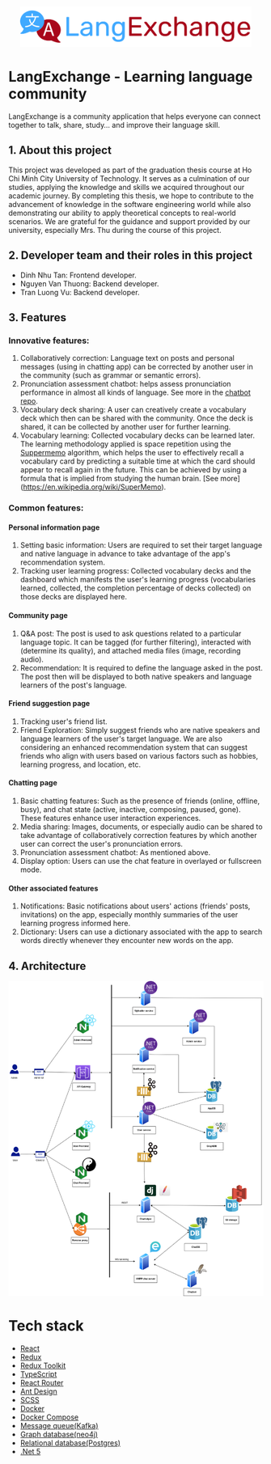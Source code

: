 <div id="top"></div>


<!-- PROJECT LOGO -->
<br />
<div align="center">
  
  <img src="../images/logo.9d97ecdc029d2db586b3.png" alt="Logo" height="80">
</div>


# LangExchange - Learning language community

LangExchange is a community application that helps everyone can connect together to talk, share, study… and improve their language skill. 

## 1. About this project
This project was developed as part of the graduation thesis course at Ho Chi Minh City University of Technology. It serves as a culmination of our studies, applying the knowledge and skills we acquired throughout our academic journey. By completing this thesis, we hope to contribute to the advancement of knowledge in the software engineering world while also demonstrating our ability to apply theoretical concepts to real-world scenarios. We are grateful for the guidance and support provided by our university, especially Mrs. Thu during the course of this project.

## 2. Developer team and their roles in this project
- Dinh Nhu Tan: Frontend developer.
- Nguyen Van Thuong: Backend developer.
- Tran Luong Vu: Backend developer.

## 3. Features
### Innovative features:
1. Collaboratively correction: Language text on posts and personal messages (using in chatting app) can be corrected by another user in the community (such as grammar or semantic errors).
2. Pronunciation assessment chatbot: helps assess pronunciation performance in almost all kinds of language. See more in the  [chatbot repo](https://github.com/langexchange/lec-chatbot).
3. Vocabulary deck sharing: A user can creatively create a vocabulary deck which then can be shared with the community. Once the deck is shared, it can be collected by another user for further learning.
4. Vocabulary learning: Collected vocabulary decks can be learned later. The learning methodology applied is space repetition using the [Suppermemo](https://www.supermemo.com/en) algorithm, which helps the user to effectively recall a vocabulary card by predicting a suitable time at which the card should appear to recall again in the future. This can be achieved by using a formula that is implied from studying the human brain. [See more] (https://en.wikipedia.org/wiki/SuperMemo).

### Common features:
#### Personal information page
1. Setting basic information: Users are required to set their target language and native language in advance to take advantage of the app's recommendation system.
2. Tracking user learning progress: Collected vocabulary decks and the dashboard which manifests the user's learning progress (vocabularies learned, collected, the completion percentage of decks collected) on those decks are displayed here.
#### Community page
1. Q&A post: The post is used to ask questions related to a particular language topic. It can be tagged (for further filtering), interacted with (determine its quality), and attached media files (image, recording audio).
2. Recommendation: It is required to define the language asked in the post. The post then will be displayed to both native speakers and language learners of the post's language.
#### Friend suggestion page
1. Tracking user's friend list.
2. Friend Exploration: Simply suggest friends who are native speakers and language learners of the user's target language. 
We are also considering an enhanced recommendation system that can suggest friends who align with users based on various factors such as hobbies, learning progress, and location, etc.
#### Chatting page
1. Basic chatting features: Such as the presence of friends (online, offline, busy), and chat state (active, inactive, composing, paused, gone). These features enhance user interaction experiences.
2. Media sharing: Images, documents, or especially audio can be shared to take advantage of collaboratively correction features by which another user can correct the user's pronunciation errors.
3. Pronunciation assessment chatbot: As mentioned above.
4. Display option: Users can use the chat feature in overlayed or fullscreen mode.
#### Other associated features
1. Notifications: Basic notifications about users' actions (friends' posts, invitations) on the app, especially monthly summaries of the user learning progress informed here.
2. Dictionary: Users can use a dictionary associated with the app to search words directly whenever they encounter new words on the app.

## 4. Architecture

![image](https://github.com/langexchange/.github/blob/main/images/architecture.png)


# Tech stack

- [React](https://reactjs.org/)
- [Redux](https://redux.js.org/)
- [Redux Toolkit](https://redux-toolkit.js.org/)
- [TypeScript](https://www.typescriptlang.org/)
- [React Router](https://reactrouter.com/)
- [Ant Design](https://ant.design/)
- [SCSS](https://sass-lang.com/)
- [Docker](https://www.docker.com/)
- [Docker Compose](https://docs.docker.com/compose/)
- [Message queue(Kafka)](https://kafka.apache.org/)
- [Graph database(neo4j)](https://neo4j.com/)
- [Relational database(Postgres)](https://www.postgresql.org/)
- [.Net 5](https://dotnet.microsoft.com/en-us/)
